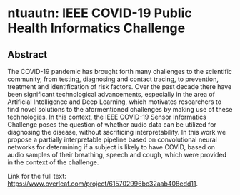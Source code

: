 # ntuautn: IEEE COVID-19 Public Health Informatics Challenge

## Abstract

The COVID-19 pandemic has brought forth many challenges to the scientific community, from testing, diagnosing and contact tracing, to prevention, treatment and identification of risk factors. Over the past decade there have been significant technological advancements, especially in the area of Artificial Intelligence and Deep Learning, which motivates researchers to find novel solutions to the aformentioned challenges by making use of these technologies. In this context, the IEEE COVID-19 Sensor Informatics Challenge poses the question of whether audio data can be utilized for diagnosing the disease, without sacrificing interpretability. In this work we propose a partially interpretable pipeline based on convolutional neural networks for determining if a subject is likely to have COVID, based on audio samples of their breathing, speech and cough, which were provided in the context of the challenge. 

Link for the full text: https://www.overleaf.com/project/615702996bc32aab408edd11. 
